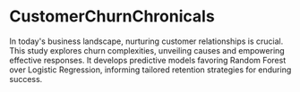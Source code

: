 # CustomerChurnChronicals
In today's business landscape, nurturing customer relationships is crucial. This study explores churn complexities, unveiling causes and empowering effective responses. It develops predictive models favoring Random Forest over Logistic Regression, informing tailored retention strategies for enduring success.
